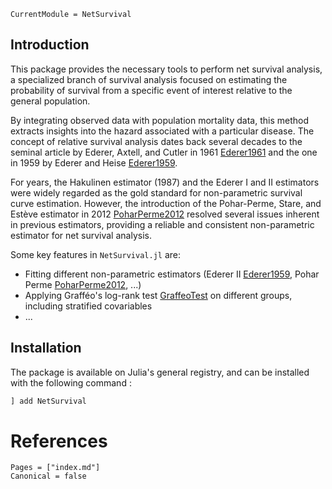 ```@meta
CurrentModule = NetSurvival
```

## Introduction

This package provides the necessary tools to perform net survival analysis, a specialized branch of survival analysis focused on estimating the probability of survival from a specific event of interest relative to the general population.

By integrating observed data with population mortality data, this method extracts insights into the hazard associated with a particular disease. The concept of relative survival analysis dates back several decades to the seminal article by Ederer, Axtell, and Cutler in 1961 [Ederer1961](@cite) and the one in 1959 by Ederer and Heise [Ederer1959](@cite). 

For years, the Hakulinen estimator (1987) and the Ederer I and II estimators were widely regarded as the gold standard for non-parametric survival curve estimation. However, the introduction of the Pohar-Perme, Stare, and Estève estimator in 2012 [PoharPerme2012](@cite) resolved several issues inherent in previous estimators, providing a reliable and consistent non-parametric estimator for net survival analysis.

Some key features in `NetSurvival.jl` are:

- Fitting different non-parametric estimators (Ederer II [Ederer1959](@cite), Pohar Perme [PoharPerme2012](@cite), ...)
- Applying Grafféo's log-rank test [GraffeoTest](@cite) on different groups, including stratified covariables 
- ... 

## Installation

The package is available on Julia's general registry, and can be installed with the following command : 

```julia
] add NetSurvival
```

# References

```@bibliography
Pages = ["index.md"]
Canonical = false
```

